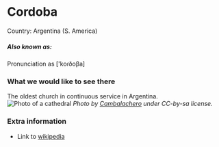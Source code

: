 # Cordoba

Country: Argentina (S. America)

##### Also known as:

Pronunciation as ['koɾðoβa]

### What we would like to see there

The oldest church in continuous service in Argentina.
![Photo of a cathedral](https://upload.wikimedia.org/wikipedia/commons/thumb/e/e4/Catedral_de_C%C3%B3rdoba_a_la_tarde.JPG/960px-Catedral_de_C%C3%B3rdoba_a_la_tarde.JPG)
*Photo by [Cambalachero](https://commons.wikimedia.org/wiki/User:Cambalachero) under CC-by-sa license.*

### Extra information

- Link to [wikipedia](https://en.wikivoyage.org/wiki/C%C3%B3rdoba_(city,_Argentina))
